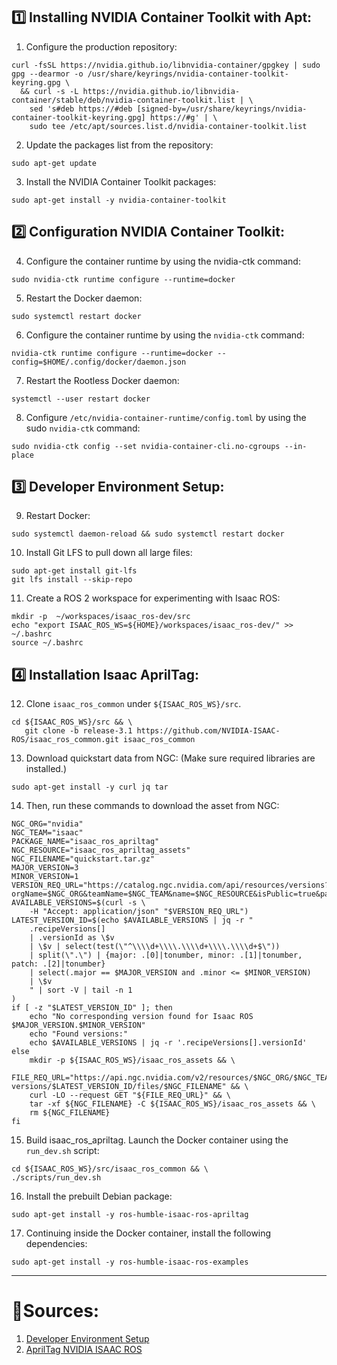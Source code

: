 ## 1️⃣ Installing NVIDIA Container Toolkit with Apt:

1. Configure the production repository:
```
curl -fsSL https://nvidia.github.io/libnvidia-container/gpgkey | sudo gpg --dearmor -o /usr/share/keyrings/nvidia-container-toolkit-keyring.gpg \
  && curl -s -L https://nvidia.github.io/libnvidia-container/stable/deb/nvidia-container-toolkit.list | \
    sed 's#deb https://#deb [signed-by=/usr/share/keyrings/nvidia-container-toolkit-keyring.gpg] https://#g' | \
    sudo tee /etc/apt/sources.list.d/nvidia-container-toolkit.list
```
2. Update the packages list from the repository:
```
sudo apt-get update
```
3. Install the NVIDIA Container Toolkit packages:
```
sudo apt-get install -y nvidia-container-toolkit
```

## 2️⃣ Configuration NVIDIA Container Toolkit:
4. Configure the container runtime by using the nvidia-ctk command:
```
sudo nvidia-ctk runtime configure --runtime=docker
```
5. Restart the Docker daemon:
```
sudo systemctl restart docker
```
6. Configure the container runtime by using the `nvidia-ctk` command:
```
nvidia-ctk runtime configure --runtime=docker --config=$HOME/.config/docker/daemon.json
```
7. Restart the Rootless Docker daemon: 
```
systemctl --user restart docker
```
8. Configure `/etc/nvidia-container-runtime/config.toml` by using the sudo `nvidia-ctk` command:
```
sudo nvidia-ctk config --set nvidia-container-cli.no-cgroups --in-place
```

## 3️⃣ Developer Environment Setup:
9. Restart Docker: 
```
sudo systemctl daemon-reload && sudo systemctl restart docker
```
10. Install Git LFS to pull down all large files:
```
sudo apt-get install git-lfs
git lfs install --skip-repo
```
11. Create a ROS 2 workspace for experimenting with Isaac ROS:
```
mkdir -p  ~/workspaces/isaac_ros-dev/src
echo "export ISAAC_ROS_WS=${HOME}/workspaces/isaac_ros-dev/" >> ~/.bashrc
source ~/.bashrc
```

## 4️⃣ Installation Isaac AprilTag:
12. Clone `isaac_ros_common` under `${ISAAC_ROS_WS}/src`.
```
cd ${ISAAC_ROS_WS}/src && \
   git clone -b release-3.1 https://github.com/NVIDIA-ISAAC-ROS/isaac_ros_common.git isaac_ros_common
```
13. Download quickstart data from NGC: (Make sure required libraries are installed.)
```
sudo apt-get install -y curl jq tar
```
14. Then, run these commands to download the asset from NGC:
```
NGC_ORG="nvidia"
NGC_TEAM="isaac"
PACKAGE_NAME="isaac_ros_apriltag"
NGC_RESOURCE="isaac_ros_apriltag_assets"
NGC_FILENAME="quickstart.tar.gz"
MAJOR_VERSION=3
MINOR_VERSION=1
VERSION_REQ_URL="https://catalog.ngc.nvidia.com/api/resources/versions?orgName=$NGC_ORG&teamName=$NGC_TEAM&name=$NGC_RESOURCE&isPublic=true&pageNumber=0&pageSize=100&sortOrder=CREATED_DATE_DESC"
AVAILABLE_VERSIONS=$(curl -s \
    -H "Accept: application/json" "$VERSION_REQ_URL")
LATEST_VERSION_ID=$(echo $AVAILABLE_VERSIONS | jq -r "
    .recipeVersions[]
    | .versionId as \$v
    | \$v | select(test(\"^\\\\d+\\\\.\\\\d+\\\\.\\\\d+$\"))
    | split(\".\") | {major: .[0]|tonumber, minor: .[1]|tonumber, patch: .[2]|tonumber}
    | select(.major == $MAJOR_VERSION and .minor <= $MINOR_VERSION)
    | \$v
    " | sort -V | tail -n 1
)
if [ -z "$LATEST_VERSION_ID" ]; then
    echo "No corresponding version found for Isaac ROS $MAJOR_VERSION.$MINOR_VERSION"
    echo "Found versions:"
    echo $AVAILABLE_VERSIONS | jq -r '.recipeVersions[].versionId'
else
    mkdir -p ${ISAAC_ROS_WS}/isaac_ros_assets && \
    FILE_REQ_URL="https://api.ngc.nvidia.com/v2/resources/$NGC_ORG/$NGC_TEAM/$NGC_RESOURCE/\
versions/$LATEST_VERSION_ID/files/$NGC_FILENAME" && \
    curl -LO --request GET "${FILE_REQ_URL}" && \
    tar -xf ${NGC_FILENAME} -C ${ISAAC_ROS_WS}/isaac_ros_assets && \
    rm ${NGC_FILENAME}
fi
```
15. Build isaac_ros_apriltag. Launch the Docker container using the `run_dev.sh` script:
```
cd ${ISAAC_ROS_WS}/src/isaac_ros_common && \
./scripts/run_dev.sh
```
16. Install the prebuilt Debian package:
```
sudo apt-get install -y ros-humble-isaac-ros-apriltag
```
17. Continuing inside the Docker container, install the following dependencies:
```
sudo apt-get install -y ros-humble-isaac-ros-examples
```

---

#  🔗Sources:
1. [Developer Environment Setup](https://nvidia-isaac-ros.github.io/getting_started/dev_env_setup.html)
2. [AprilTag NVIDIA ISAAC ROS ](https://nvidia-isaac-ros.github.io/repositories_and_packages/isaac_ros_apriltag/isaac_ros_apriltag/index.html#quickstart)
